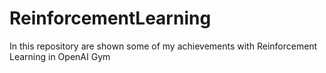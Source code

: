 # ReinforcementLearning
In this repository are shown some of my achievements with Reinforcement Learning in OpenAI Gym
